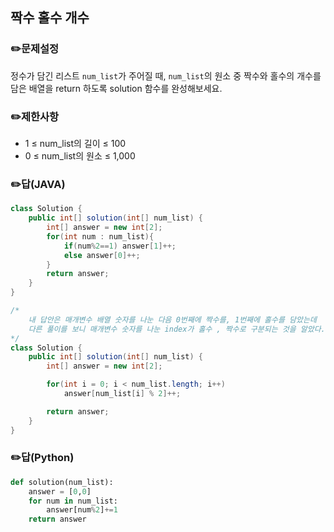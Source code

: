 ## <b>짝수 홀수 개수</b>
### ✏️문제설정
정수가 담긴 리스트 `num_list`가 주어질 때, `num_list`의 원소 중 짝수와 홀수의 개수를 담은 배열을 return 하도록 solution 함수를 완성해보세요.
### ✏️제한사항
* 1 ≤ num_list의 길이 ≤ 100
* 0 ≤ num_list의 원소 ≤ 1,000
### ✏️답(JAVA)
```java
class Solution {
    public int[] solution(int[] num_list) {
        int[] answer = new int[2];
        for(int num : num_list){
            if(num%2==1) answer[1]++;
            else answer[0]++;
        }
        return answer;
    }
}

/*
    내 답안은 매개변수 배열 숫자를 나눈 다음 0번째에 짝수를, 1번째에 홀수를 담았는데 
    다른 풀이를 보니 매개변수 숫자를 나눈 index가 홀수 , 짝수로 구분되는 것을 알았다.
*/
class Solution {
    public int[] solution(int[] num_list) {
        int[] answer = new int[2];

        for(int i = 0; i < num_list.length; i++)
            answer[num_list[i] % 2]++;

        return answer;
    }
}
```

### ✏️답(Python)
```python
def solution(num_list):
    answer = [0,0]
    for num in num_list:
        answer[num%2]+=1
    return answer
```